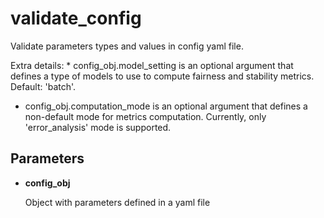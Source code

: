 # validate_config

Validate parameters types and values in config yaml file.

Extra details: * config_obj.model_setting is an optional argument that defines a type of models to use   to compute fairness and stability metrics. Default: 'batch'. 

* config_obj.computation_mode is an optional argument that defines a non-default mode for metrics computation.   Currently, only 'error_analysis' mode is supported.

## Parameters

- **config_obj**

    Object with parameters defined in a yaml file




